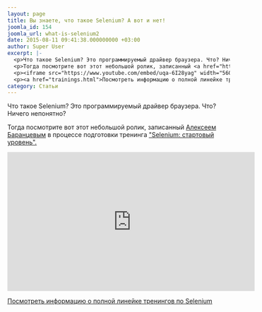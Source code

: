 ```yaml
---
layout: page
title: Вы знаете, что такое Selenium? А вот и нет!
joomla_id: 154
joomla_url: what-is-selenium2
date: 2015-08-11 09:41:38.000000000 +03:00
author: Super User
excerpt: |-
  <p>Что такое Selenium? Это программируемый драйвер браузера. Что? Ничего непонятно?</p>
  <p>Тогда посмотрите вот этот небольшой ролик, записанный <a href="http://software-testing.ru/about/authors/9-barancev">Алексеем Баранцевым</a> в процессе подготовки тренинга <a href="http://software-testing.ru/trainings/schedule?task=3&amp;cid=185">"Selenium: стартовый уровень".</a></p>
  <p><iframe src="https://www.youtube.com/embed/uqa-6I28yag" width="560" height="315" frameborder="0" allowfullscreen=""></iframe></p>
  <p><a href="trainings.html">Посмотреть информацию о полной линейке тренингов по Selenium</a></p>
category: Статьи
---
```

<p>Что такое Selenium? Это программируемый драйвер браузера. Что? Ничего непонятно?</p>
<p>Тогда посмотрите вот этот небольшой ролик, записанный <a href="http://software-testing.ru/about/authors/9-barancev">Алексеем Баранцевым</a> в процессе подготовки тренинга <a href="http://software-testing.ru/trainings/schedule?task=3&amp;cid=185">"Selenium: стартовый уровень".</a></p>
<p><iframe src="https://www.youtube.com/embed/uqa-6I28yag" width="560" height="315" frameborder="0" allowfullscreen=""></iframe></p>
<p><a href="trainings.html">Посмотреть информацию о полной линейке тренингов по Selenium</a></p>
